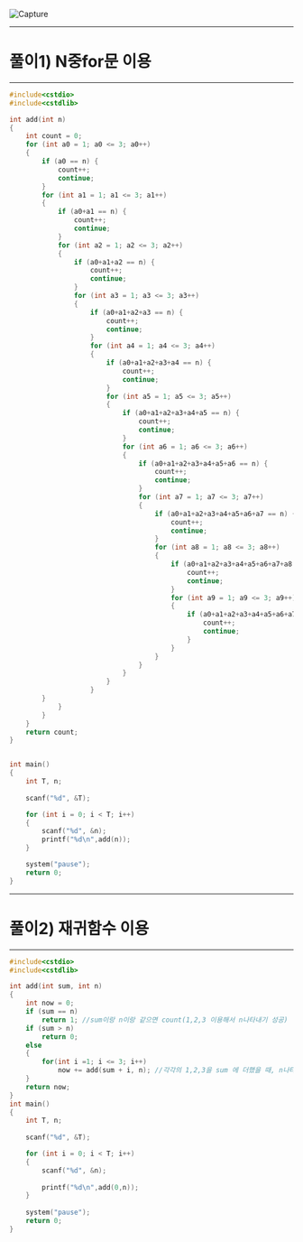 
![Capture](https://user-images.githubusercontent.com/29946480/60578978-7b36a980-9d82-11e9-92fd-da5a95c00505.PNG)

--------------------------------------------------------------------------------------------------------------
# 풀이1)   N중for문 이용
--------------------------------------------------------------------------------------------------------------
```c
#include<cstdio>
#include<cstdlib>

int add(int n)
{
	int count = 0;
	for (int a0 = 1; a0 <= 3; a0++)
	{
		if (a0 == n) {
			count++;
			continue;
		}
		for (int a1 = 1; a1 <= 3; a1++)
		{
			if (a0+a1 == n) {
				count++;
				continue;
			}
			for (int a2 = 1; a2 <= 3; a2++)
			{
				if (a0+a1+a2 == n) {
					count++;
					continue;
				}
				for (int a3 = 1; a3 <= 3; a3++)
				{
					if (a0+a1+a2+a3 == n) {
						count++;
						continue;
					}
					for (int a4 = 1; a4 <= 3; a4++)
					{
						if (a0+a1+a2+a3+a4 == n) {
							count++;
							continue;
						}
						for (int a5 = 1; a5 <= 3; a5++)
						{
							if (a0+a1+a2+a3+a4+a5 == n) {
								count++;
								continue;
							}
							for (int a6 = 1; a6 <= 3; a6++)
							{
								if (a0+a1+a2+a3+a4+a5+a6 == n) {
									count++;
									continue;
								}
								for (int a7 = 1; a7 <= 3; a7++)
								{
									if (a0+a1+a2+a3+a4+a5+a6+a7 == n) {
										count++;
										continue;
									}
									for (int a8 = 1; a8 <= 3; a8++)
									{
										if (a0+a1+a2+a3+a4+a5+a6+a7+a8 == n) {
											count++;
											continue;
										}
										for (int a9 = 1; a9 <= 3; a9++)
										{
											if (a0+a1+a2+a3+a4+a5+a6+a7+a8+a9 == n) {
												count++;
												continue;
											}
										}
									}
								}
							}
						}
					}
        }
			}
		}
	}
	return count;
}


int main()
{
	int T, n;
	
	scanf("%d", &T);

	for (int i = 0; i < T; i++)
	{
		scanf("%d", &n);
		printf("%d\n",add(n));
	}

	system("pause");
	return 0;
}
```
---------------------------------------------------------------------------------------------------------------------
# 풀이2) 재귀함수 이용
---------------------------------------------------------------------------------------------------------------------
```c
#include<cstdio>
#include<cstdlib>

int add(int sum, int n)
{
	int now = 0;
	if (sum == n)
		return 1; //sum이랑 n이랑 같으면 count(1,2,3 이용해서 n나타내기 성공)
	if (sum > n)
		return 0; 
	else
	{
		for(int i =1; i <= 3; i++)
			now += add(sum + i, n); //각각의 1,2,3을 sum 에 더했을 때, n나타내기 성공한 수 now에서  저장
	}
	return now;
}
int main()
{
	int T, n;
	
	scanf("%d", &T);

	for (int i = 0; i < T; i++)
	{
		scanf("%d", &n);
		
		printf("%d\n",add(0,n));
	}
	
	system("pause");
	return 0;
}
```
```
